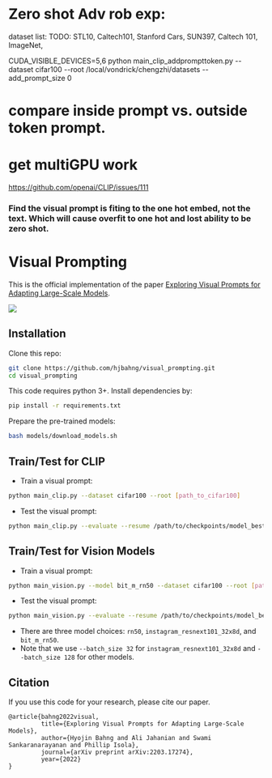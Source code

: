
# Zero shot Adv rob exp:

dataset list:
TODO:
STL10,
Caltech101,
Stanford Cars,
SUN397,
Caltech 101,
ImageNet,


CUDA_VISIBLE_DEVICES=5,6 python main_clip_addprompttoken.py --dataset cifar100 --root /local/vondrick/chengzhi/datasets --add_prompt_size 0

# compare inside prompt vs. outside token prompt.

# get multiGPU work

https://github.com/openai/CLIP/issues/111

### Find the visual prompt is fiting to the one hot embed, not the text. Which will cause overfit to one hot and lost ability to be zero shot.

# Visual Prompting
This is the official implementation of the paper [Exploring Visual Prompts for Adapting Large-Scale Models](https://arxiv.org/abs/2203.17274). 

![](./figures/clip_vs_vision.png)


## Installation
Clone this repo:
```bash
git clone https://github.com/hjbahng/visual_prompting.git
cd visual_prompting
```

This code requires python 3+. Install dependencies by:
```bash
pip install -r requirements.txt
```

Prepare the pre-trained models:
```bash
bash models/download_models.sh
```

## Train/Test for CLIP
* Train a visual prompt:
```bash
python main_clip.py --dataset cifar100 --root [path_to_cifar100] 
```

* Test the visual prompt:
```bash
python main_clip.py --evaluate --resume /path/to/checkpoints/model_best.pth.tar --dataset cifar100 --root [path_to_cifar100]
```

## Train/Test for Vision Models
* Train a visual prompt:
```bash
python main_vision.py --model bit_m_rn50 --dataset cifar100 --root [path_to_cifar100]
```

* Test the visual prompt:
```bash
python main_vision.py --evaluate --resume /path/to/checkpoints/model_best.pth.tar --model bit_m_rn50 --dataset cifar100 --root [path_to_cifar100]
``` 
* There are three model choices: `rn50`, `instagram_resnext101_32x8d`, and `bit_m_rn50`.
* Note that we use `--batch_size 32` for `instagram_resnext101_32x8d` and `--batch_size 128` for other models.

## Citation
If you use this code for your research, please cite our paper.
```
@article{bahng2022visual,
         title={Exploring Visual Prompts for Adapting Large-Scale Models}, 
         author={Hyojin Bahng and Ali Jahanian and Swami Sankaranarayanan and Phillip Isola},
         journal={arXiv preprint arXiv:2203.17274},
         year={2022}
}
```
